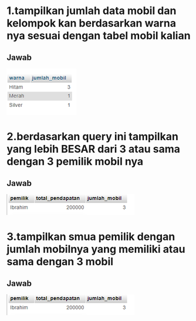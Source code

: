 # 1.tampilkan jumlah data mobil dan kelompok kan berdasarkan warna nya sesuai dengan tabel mobil kalian

## Jawab
![](aset/mysql84.png)





# 2.berdasarkan query ini tampilkan yang lebih BESAR dari 3 atau sama dengan 3 pemilik mobil nya

## Jawab
![](aset/mysql86.png)





# 3.tampilkan smua pemilik dengan jumlah mobilnya yang memiliki atau sama dengan 3 mobil

## Jawab
![](aset/mysql86.png)